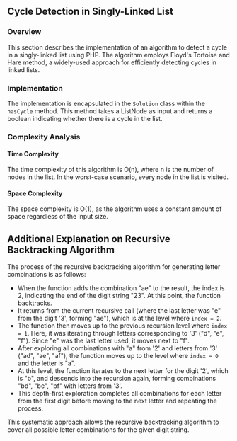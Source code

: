 ## Cycle Detection in Singly-Linked List

### Overview
This section describes the implementation of an algorithm to detect a cycle in a singly-linked list using PHP. The algorithm employs Floyd's Tortoise and Hare method, a widely-used approach for efficiently detecting cycles in linked lists.

### Implementation
The implementation is encapsulated in the `Solution` class within the `hasCycle` method. This method takes a ListNode as input and returns a boolean indicating whether there is a cycle in the list.

### Complexity Analysis

#### Time Complexity
The time complexity of this algorithm is O(n), where n is the number of nodes in the list. In the worst-case scenario, every node in the list is visited.

#### Space Complexity
The space complexity is O(1), as the algorithm uses a constant amount of space regardless of the input size.

## Additional Explanation on Recursive Backtracking Algorithm

The process of the recursive backtracking algorithm for generating letter combinations is as follows:

- When the function adds the combination "ae" to the result, the index is 2, indicating the end of the digit string "23". At this point, the function backtracks.
- It returns from the current recursive call (where the last letter was "e" from the digit '3', forming "ae"), which is at the level where `index = 2`.
- The function then moves up to the previous recursion level where `index = 1`. Here, it was iterating through letters corresponding to '3' ("d", "e", "f"). Since "e" was the last letter used, it moves next to "f".
- After exploring all combinations with "a" from '2' and letters from '3' ("ad", "ae", "af"), the function moves up to the level where `index = 0` and the letter is "a".
- At this level, the function iterates to the next letter for the digit '2', which is "b", and descends into the recursion again, forming combinations "bd", "be", "bf" with letters from '3'.
- This depth-first exploration completes all combinations for each letter from the first digit before moving to the next letter and repeating the process.

This systematic approach allows the recursive backtracking algorithm to cover all possible letter combinations for the given digit string.
